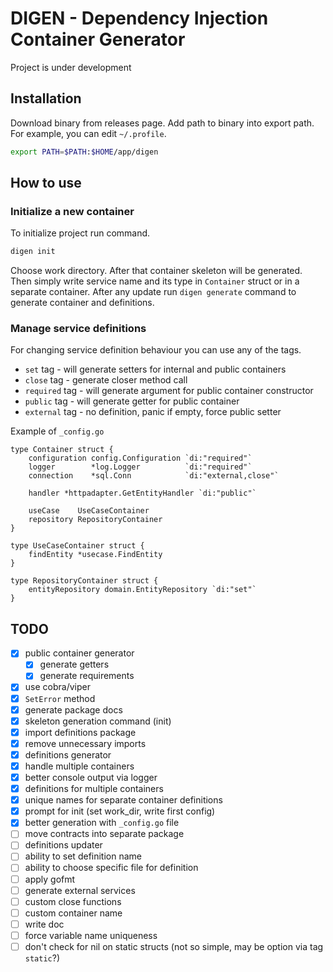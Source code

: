 # DIGEN - Dependency Injection Container Generator

Project is under development

## Installation

Download binary from releases page. Add path to binary into export path. For example, you can edit `~/.profile`.

```bash
export PATH=$PATH:$HOME/app/digen
```

## How to use

### Initialize a new container

To initialize project run command.

```bash
digen init
```

Choose work directory. After that container skeleton will be generated. Then simply write service name and its type in `Container` struct or in a separate container. After any update run `digen generate` command to generate container and definitions.

### Manage service definitions

For changing service definition behaviour you can use any of the tags.

* `set` tag - will generate setters for internal and public containers
* `close` tag - generate closer method call
* `required` tag - will generate argument for public container constructor
* `public` tag - will generate getter for public container
* `external` tag - no definition, panic if empty, force public setter

Example of `_config.go`

```golang
type Container struct {
    configuration config.Configuration `di:"required"`
    logger        *log.Logger          `di:"required"`
    connection    *sql.Conn            `di:"external,close"`
    
    handler *httpadapter.GetEntityHandler `di:"public"`

    useCase    UseCaseContainer
    repository RepositoryContainer
}

type UseCaseContainer struct {
    findEntity *usecase.FindEntity
}

type RepositoryContainer struct {
    entityRepository domain.EntityRepository `di:"set"`
}
```

## TODO

* [x] public container generator
    * [x] generate getters
    * [x] generate requirements
* [x] use cobra/viper
* [x] `SetError` method
* [x] generate package docs
* [x] skeleton generation command (init)
* [x] import definitions package
* [x] remove unnecessary imports
* [x] definitions generator
* [x] handle multiple containers
* [x] better console output via logger
* [x] definitions for multiple containers
* [x] unique names for separate container definitions
* [x] prompt for init (set work_dir, write first config)
* [x] better generation with `_config.go` file
* [ ] move contracts into separate package
* [ ] definitions updater
* [ ] ability to set definition name
* [ ] ability to choose specific file for definition
* [ ] apply gofmt
* [ ] generate external services
* [ ] custom close functions
* [ ] custom container name
* [ ] write doc
* [ ] force variable name uniqueness
* [ ] don't check for nil on static structs (not so simple, may be option via tag `static`?)
